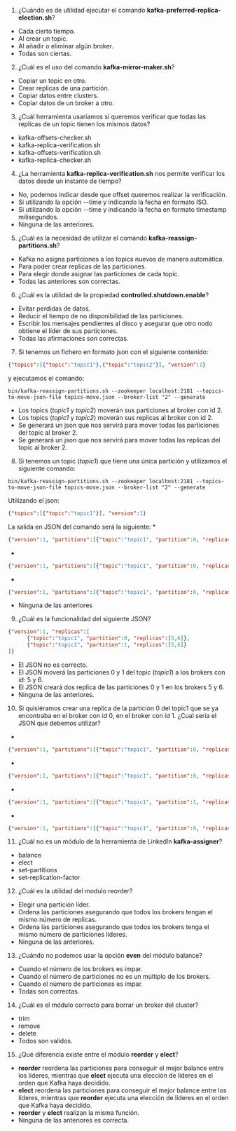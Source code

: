 1. ¿Cuándo es de utilidad ejecutar el comando **kafka-preferred-replica-election.sh**?
  * Cada cierto tiempo.
  * Al crear un topic.
  * Al añadir o eliminar algún broker.
  * Todas son ciertas.

2. ¿Cuál es el uso del comando **kafka-mirror-maker.sh**?
  * Copiar un topic en otro.
  * Crear replicas de una partición.
  * Copiar datos entre clusters.
  * Copiar datos de un broker a otro.

3. ¿Cuál herramienta usaríamos si queremos verificar que todas las replicas de un topic tienen los mismos datos?
  * kafka-offsets-checker.sh
  * kafka-replica-verification.sh
  * kafka-offsets-verification.sh
  * kafka-replica-checker.sh

4. ¿La herramienta **kafka-replica-verification.sh** nos permite verificar los datos desde un instante de tiempo?
  * No, podemos indicar desde que offset queremos realizar la verificación.
  * Si utilizando la opción --time y indicando la fecha en formato ISO.
  * Si utilizando la opción --time y indicando la fecha en formato timestamp milisegundos.
  * Ninguna de las anteriores.

5. ¿Cuál es la necesidad de utilizar el comando **kafka-reassign-partitions.sh**?
  * Kafka no asigna particiones a los topics nuevos de manera automática.
  * Para poder crear replicas de las particiones.
  * Para elegir donde asignar las particiones de cada topic.
  * Todas las anteriores son correctas.

6. ¿Cuál es la utilidad de la propiedad **controlled.shutdown.enable**?
  * Evitar perdidas de datos.
  * Reducir el tiempo de no disponibilidad de las particiones.
  * Escribir los mensajes pendientes al disco y asegurar que otro nodo obtiene el líder de sus particiones.
  * Todas las afirmaciones son correctas.

7. Si tenemos un fichero en formato json con el siguiente contenido:
```json
{"topics":[{"topic":"topic1"},{"topic":"topic2"}], "version":1}
```
y ejecutamos el comando:
```
bin/kafka-reassign-partitions.sh --zookeeper localhost:2181 --topics-to-move-json-file topics-move.json --broker-list "2" --generate
```
  * Los topics (*topic1* y *topic2*) moverán sus particiones al broker con id 2.
  * Los topics (*topic1* y *topic2*) moverán sus replicas al broker con id 2.
  * Se generará un json que nos servirá para mover todas las particiones del topic al broker 2.
  * Se generará un json que nos servirá para mover todas las replicas del topic al broker 2.

8. Si tenemos un topic (*topic1*) que tiene una única partición y utilizamos el siguiente comando:
```
bin/kafka-reassign-partitions.sh --zookeeper localhost:2181 --topics-to-move-json-file topics-move.json --broker-list "2" --generate
```
Utilizando el json:
```json
{"topics":[{"topic":"topic1"}], "version":1}
```
La salida en JSON del comando será la siguiente:
  *
  ```json
  {"version":1, "partitions":[{"topic":"topic1", "partition":0, "replicas":[0,1]}]}
  ```
  *
  ```json
  {"version":1, "partitions":[{"topic":"topic1", "partition":0, "replicas":[2]}]}
  ```
  *
  ```json
  {"version":1, "partitions":[{"topic":"topic1", "partition":0, "replicas":[0,1,2]}]}
  ```
  * Ninguna de las anteriores

9. ¿Cuál es la funcionalidad del siguiente JSON?
```json
{"version":1, "replicas":[
      {"topic":"topic1", "partition":0, "replicas":[5,6]},
      {"topic":"topic1", "partition":1, "replicas":[5,6]}
]}
```
  * El JSON no es correcto.
  * El JSON moverá las particiones 0 y 1 del topic (*topic1*) a los brokers con id: 5 y 6.
  * El JSON creará dos replica de las particiones 0 y 1 en los brokers 5 y 6.
  * Ninguna de las anteriores.

10. Si quisiéramos crear una replica de la partición 0 del topic1 que se ya encontraba en el broker con id 0, en el broker con id 1. ¿Cual sería el JSON que debemos utilizar?
  *
  ```json
  {"version":1, "partitions":[{"topic":"topic1", "partition":0, "replicas":[0,1]}]}
  ```
  *
  ```json
  {"version":1, "partitions":[{"topic":"topic1", "partition":0, "replicas":[1]}]}
  ```
  *
  ```json
  {"version":1, "partitions":[{"topic":"topic1", "partition":1, "replicas":[0]}]}
  ```
  *
  ```json
  {"version":1, "partitions":[{"topic":"topic1", "partition":0, "replicas":[0]}]}
  ```  
11. ¿Cuál no es un  módulo de la herramienta de LinkedIn **kafka-assigner**?
  * balance
  * elect
  * set-partitions
  * set-replication-factor

12. ¿Cuál es la utilidad del modulo reorder?
  * Elegir una partición líder.
  * Ordena las particiones asegurando que todos los brokers tengan el mismo número de replicas.
  * Ordena las particiones asegurando que todos los brokers tenga el mismo número de particiones líderes.
  * Ninguna de las anteriores.

13. ¿Cuándo no podemos usar la opción **even** del módulo balance?
  * Cuando el número de los brokers es impar.
  * Cuando el número de particiones no es un múltiplo de los brokers.
  * Cuando el número de particiones es impar.
  * Todas son correctas.

14. ¿Cuál es el módulo correcto para borrar un broker del cluster?
  * trim
  * remove
  * delete
  * Todos son validos.

15. ¿Qué diferencia existe entre el módulo **reorder** y **elect**?
  * **reorder** reordena las particiones para conseguir el mejor balance entre los líderes, mientras que **elect** ejecuta una elección de líderes en el orden que Kafka haya decidido.
  * **elect** reordena las particiones para conseguir el mejor balance entre los líderes, mientras que **reorder** ejecuta una elección de líderes en el orden que Kafka haya decidido.
  * **reorder** y **elect** realizan la misma función.
  * Ninguna de las anteriores es correcta.
